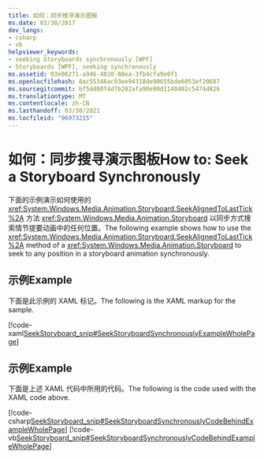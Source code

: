 ```yaml
---
title: 如何：同步搜寻演示图板
ms.date: 03/30/2017
dev_langs:
- csharp
- vb
helpviewer_keywords:
- seeking Storyboards synchronously [WPF]
- Storyboards [WPF], seeking synchronously
ms.assetid: 03e06271-a946-4810-88ea-3fb4cfa9e0f1
ms.openlocfilehash: 8ac55346ac83ee94318de90655bde6053ef20687
ms.sourcegitcommit: bf5dd80f4d7b202afa90e90d1148402c5474d826
ms.translationtype: MT
ms.contentlocale: zh-CN
ms.lasthandoff: 03/30/2021
ms.locfileid: "96973215"
---
```

# <a name="how-to-seek-a-storyboard-synchronously"></a><span data-ttu-id="8cb6d-102">如何：同步搜寻演示图板</span><span class="sxs-lookup"><span data-stu-id="8cb6d-102">How to: Seek a Storyboard Synchronously</span></span>
<span data-ttu-id="8cb6d-103">下面的示例演示如何使用的 <xref:System.Windows.Media.Animation.Storyboard.SeekAlignedToLastTick%2A> 方法 <xref:System.Windows.Media.Animation.Storyboard> 以同步方式搜索情节提要动画中的任何位置。</span><span class="sxs-lookup"><span data-stu-id="8cb6d-103">The following example shows how to use the <xref:System.Windows.Media.Animation.Storyboard.SeekAlignedToLastTick%2A> method of a <xref:System.Windows.Media.Animation.Storyboard> to seek to any position in a storyboard animation synchronously.</span></span>  
  
## <a name="example"></a><span data-ttu-id="8cb6d-104">示例</span><span class="sxs-lookup"><span data-stu-id="8cb6d-104">Example</span></span>  
 <span data-ttu-id="8cb6d-105">下面是此示例的 XAML 标记。</span><span class="sxs-lookup"><span data-stu-id="8cb6d-105">The following is the XAML markup for the sample.</span></span>  
  
 [!code-xaml[SeekStoryboard_snip#SeekStoryboardSynchronouslyExampleWholePage](~/samples/snippets/csharp/VS_Snippets_Wpf/SeekStoryboard_snip/CSharp/SeekStoryboardSynchronouslyExample.xaml#seekstoryboardsynchronouslyexamplewholepage)]  
  
## <a name="example"></a><span data-ttu-id="8cb6d-106">示例</span><span class="sxs-lookup"><span data-stu-id="8cb6d-106">Example</span></span>  
 <span data-ttu-id="8cb6d-107">下面是上述 XAML 代码中所用的代码。</span><span class="sxs-lookup"><span data-stu-id="8cb6d-107">The following is the code used with the XAML code above.</span></span>  
  
 [!code-csharp[SeekStoryboard_snip#SeekStoryboardSynchronouslyCodeBehindExampleWholePage](~/samples/snippets/csharp/VS_Snippets_Wpf/SeekStoryboard_snip/CSharp/SeekStoryboardSynchronouslyExample.xaml.cs#seekstoryboardsynchronouslycodebehindexamplewholepage)]
 [!code-vb[SeekStoryboard_snip#SeekStoryboardSynchronouslyCodeBehindExampleWholePage](~/samples/snippets/visualbasic/VS_Snippets_Wpf/SeekStoryboard_snip/VisualBasic/SeekStoryboardSynchronouslyExample.xaml.vb#seekstoryboardsynchronouslycodebehindexamplewholepage)]
